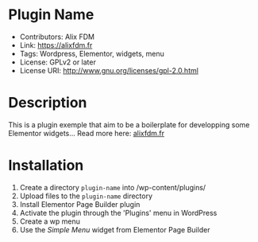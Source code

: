 # Plugin Name
* Contributors: Alix FDM
* Link: https://alixfdm.fr
* Tags: Wordpress, Elementor, widgets, menu
* License: GPLv2 or later
* License URI: http://www.gnu.org/licenses/gpl-2.0.html

# Description
This is a plugin exemple that aim to be a boilerplate for developping some Elementor widgets...
Read more here: [alixfdm.fr](https://www.alixfdm.fr)

# Installation
1. Create a directory `plugin-name` into /wp-content/plugins/
2. Upload files to the `plugin-name` directory
3. Install Elementor Page Builder plugin
4. Activate the plugin through the 'Plugins' menu in WordPress
5. Create a wp menu
6. Use the *Simple Menu* widget from Elementor Page Builder 
